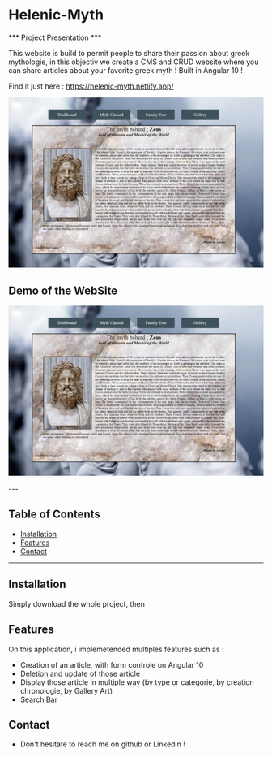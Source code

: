 # Helenic-Myth

*** Project Presentation  ***

This website is build to permit people to share their passion about greek mythologie, in this objectiv we create a CMS and CRUD website where you can share articles about your favorite greek myth !
Built in Angular 10 !

Find it just here : https://helenic-myth.netlify.app/
<p align="center"><img src="src/assets/read-me/Detail.PNG"\></p>


## Demo of the WebSite
<p align="center"><img src="src/assets/read-me/Detail.PNG"\></p>
---

## Table of Contents 

- [Installation](#installation)
- [Features](#features)
- [Contact](#Contact)

---

## Installation

Simply download the whole project, then 


## Features
On this application, i implemetended multiples features such as :
 - Creation of an article, with form controle on Angular 10
 - Deletion and update of those article
 - Display those article in multiple way (by type or categorie, by creation chronologie, by Gallery Art)
 - Search Bar


## Contact
- Don't hesitate to reach me on github or Linkedin !



